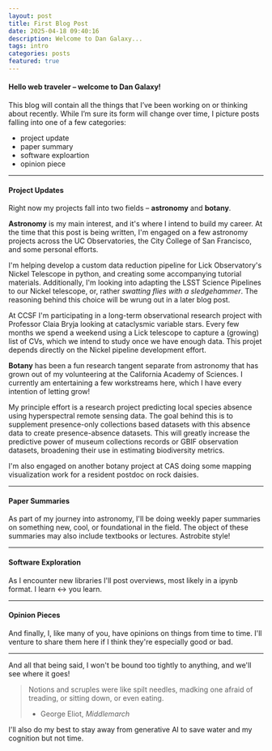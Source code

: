 ```yaml
---
layout: post
title: First Blog Post
date: 2025-04-18 09:40:16
description: Welcome to Dan Galaxy...
tags: intro
categories: posts
featured: true
---
```



#### Hello web traveler – welcome to Dan Galaxy!

This blog will contain all the things that I’ve been working on or thinking about recently. While I’m sure its form will change over time, I picture posts falling into one of a few categories:

- project update
- paper summary
- software exploartion
- opinion piece

<hr>

#### Project Updates

Right now my projects fall into two fields – **astronomy** and **botany**.

**Astronomy** is my main interest, and it's where I intend to build my career. At the time that this post is being written, I'm engaged on a few astronomy projects across the UC Observatories, the City College of San Francisco, and some personal efforts.

I'm helping develop a custom data reduction pipeline for Lick Observatory's Nickel Telescope in python, and creating some accompanying tutorial materials. Additionally, I'm looking into adapting the LSST Science Pipelines to our Nickel telescope, or, rather *swatting flies with a sledgehammer*. The reasoning behind this choice will be wrung out in a later blog post.

At CCSF I'm participating in a long-term observational research project with Professor Claia Bryja looking at cataclysmic variable stars. Every few months we spend a weekend using a Lick telescope to capture a (growing) list of CVs, which we intend to study once we have enough data. This projet depends directly on the Nickel pipeline development effort.

**Botany** has been a fun research tangent separate from astronomy that has grown out of my volunteering at the California Academy of Sciences. I currently am entertaining a few workstreams here, which I have every intention of letting grow!

My principle effort is a research project predicting local species absence using hyperspectral remote sensing data. The goal behind this is to supplement presence-only collections based datasets with this absence data to create presence-absence datasets. This will greatly increase the predictive power of museum collections records or GBIF observation datasets, broadening their use in estimating biodiversity metrics.

I'm also engaged on another botany project at CAS doing some mapping visualization work for a resident postdoc on rock daisies.

<hr>

#### Paper Summaries

As part of my journey into astronomy, I'll be doing weekly paper summaries on something new, cool, or foundational in the field. The object of these summaries may also include textbooks or lectures. Astrobite style!

<hr>

#### Software Exploration

As I encounter new libraries I'll post overviews, most likely in a ipynb format. I learn ↔ you learn.

<hr>

#### Opinion Pieces 

And finally, I, like many of you, have opinions on things from time to time. I'll venture to share them here if I think they're especially good or bad.


<hr>


And all that being said, I won't be bound too tightly to anything, and we'll see where it goes!

> Notions and scruples were like spilt needles, madking one afraid of treading, or sitting down, or even eating.
> - George Eliot, *Middlemarch*

I'll also do my best to stay away from generative AI to save water and my cognition but not time.
